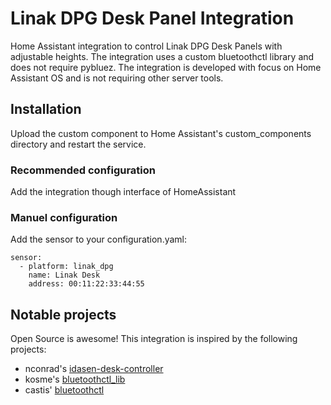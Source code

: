 # Linak DPG Desk Panel Integration
Home Assistant integration to control Linak DPG Desk Panels with adjustable heights. The integration uses a custom bluetoothctl library and does not require pybluez. The integration is developed with focus on Home Assistant OS and is not requiring other server tools.

## Installation
Upload the custom component to Home Assistant's custom_components directory and restart the service.

### Recommended configuration
Add the integration though interface of HomeAssistant

### Manuel configuration
Add the sensor to your configuration.yaml:
```
sensor:
  - platform: linak_dpg
    name: Linak Desk
    address: 00:11:22:33:44:55
```

## Notable projects
Open Source is awesome! This integration is inspired by the following projects:
- nconrad's [idasen-desk-controller](https://github.com/nconrad/idasen-desk-controller)
- kosme's [bluetoothctl_lib](https://github.com/kosme/bluetoothctl_lib)
- castis' [bluetoothctl](https://gist.github.com/castis/0b7a162995d0b465ba9c84728e60ec01)